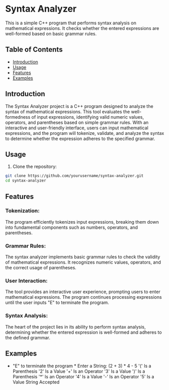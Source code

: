 # Syntax Analyzer

This is a simple C++ program that performs syntax analysis on mathematical expressions. It checks whether the entered expressions are well-formed based on basic grammar rules.

## Table of Contents

- [Introduction](#introduction)
- [Usage](#usage)
- [Features](#features)
- [Examples](#examples)

## Introduction

The Syntax Analyzer project is a C++ program designed to analyze the syntax of mathematical expressions. This tool evaluates the well-formedness of input expressions, identifying valid numeric values, operators, and parentheses based on simple grammar rules. With an interactive and user-friendly interface, users can input mathematical expressions, and the program will tokenize, validate, and analyze the syntax to determine whether the expression adheres to the specified grammar.

## Usage

1. Clone the repository:

```bash
git clone https://github.com/yourusername/syntax-analyzer.git
cd syntax-analyzer
```

## Features

### Tokenization: 
The program efficiently tokenizes input expressions, breaking them down into fundamental components such as numbers, operators, and parentheses.

### Grammar Rules: 
 The syntax analyzer implements basic grammar rules to check the validity of mathematical expressions. It recognizes numeric values, operators, and the correct usage of parentheses.

### User Interaction: 
 The tool provides an interactive user experience, prompting users to enter mathematical expressions. The program continues processing expressions until the user inputs "E" to terminate the program.

### Syntax Analysis: 
The heart of the project lies in its ability to perform syntax analysis, determining whether the entered expression is well-formed and adheres to the defined grammar.

## Examples

* "E" to terminate the program *
Enter a String: (2 + 3) * 4 - 5
'(' Is a Parenthesis
'2' Is a Value
'+' Is an Operator
'3' Is a Value
')' Is a Parenthesis
'*' Is an Operator
'4' Is a Value
'-' Is an Operator
'5' Is a Value
String Accepted
